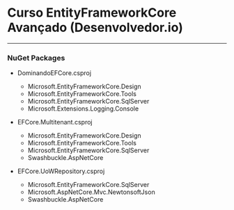 # Curso EntityFrameworkCore Avançado (Desenvolvedor.io)

---

### NuGet Packages

- DominandoEFCore.csproj
  - Microsoft.EntityFrameworkCore.Design
  - Microsoft.EntityFrameworkCore.Tools
  - Microsoft.EntityFrameworkCore.SqlServer
  - Microsoft.Extensions.Logging.Console

- EFCore.Multitenant.csproj
  - Microsoft.EntityFrameworkCore.Design
  - Microsoft.EntityFrameworkCore.Tools
  - Microsoft.EntityFrameworkCore.SqlServer
  - Swashbuckle.AspNetCore


- EFCore.UoWRepository.csproj
  - Microsoft.EntityFrameworkCore.SqlServer
  - Microsoft.AspNetCore.Mvc.NewtonsoftJson
  - Swashbuckle.AspNetCore
